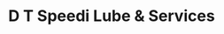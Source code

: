---
title: "D T Speedi Lube & Services"
url: /middlebury/d-t-speedi-lube-and-services/
shop: car repair
---